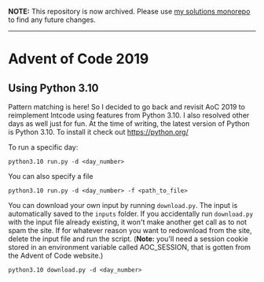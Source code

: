 **NOTE:** This repository is now archived. Please use [my solutions monorepo](https://github.com/sfmalloy/advent-of-code) to find any future changes.
___

# Advent of Code 2019
## Using Python 3.10

Pattern matching is here! So I decided to go back and revisit AoC 2019 to reimplement Intcode using features from Python 3.10. I also resolved other days as well just for fun. At the time of writing, the latest version of Python is Python 3.10. To install it check out https://python.org/

To run a specific day:
```
python3.10 run.py -d <day_number>
```

You can also specify a file
```
python3.10 run.py -d <day_number> -f <path_to_file>
```

You can download your own input by running `download.py`. The input is automatically saved to the `inputs` folder. If you accidentally run `download.py` with the input file already existing, it won't make another get call as to not spam the site. If for whatever reason you want to redownload from the site, delete the input file and run the script. \(**Note:** you'll need a session cookie stored in an environment variable called AOC_SESSION, that is gotten from the Advent of Code website.\)
```
python3.10 download.py -d <day_number>
```
